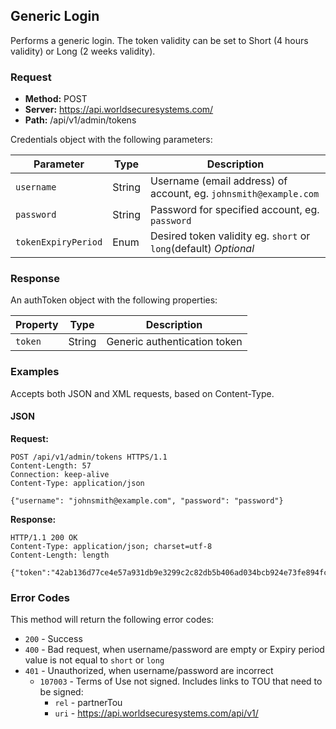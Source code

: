 ## Generic Login

Performs a generic login. The token validity can be set to Short (4 hours validity) or Long (2 weeks validity).

### Request

* **Method:** POST
* **Server:** https://api.worldsecuresystems.com/
* **Path:** /api/v1/admin/tokens

Credentials object with the following parameters:

Parameter | Type | Description
-------------- | ------------- | -------------
`username` | String |  Username (email address) of account, eg. `johnsmith@example.com`
`password` | String | Password for specified account, eg. `password`
`tokenExpiryPeriod` | Enum | Desired token validity eg. `short` or `long`(default) *Optional* 

### Response

An authToken object with the following properties:

Property | Type | Description
-------------- | ------------- | -------------
`token` | String |  Generic authentication token

### Examples

Accepts both JSON and XML requests, based on Content-Type.

#### JSON

**Request:**
~~~
POST /api/v1/admin/tokens HTTPS/1.1
Content-Length: 57
Connection: keep-alive
Content-Type: application/json
 
{"username": "johnsmith@example.com", "password": "password"}
~~~

**Response:**
~~~
HTTP/1.1 200 OK
Content-Type: application/json; charset=utf-8
Content-Length: length
 
{"token":"42ab136d77ce4e57a931db9e3299c2c82db5b406ad034bcb924e73fe894fcfb1"}
~~~

### Error Codes

This method will return the following error codes:

* `200` - Success
* `400` - Bad request, when username/password are empty or Expiry period value is not equal to `short` or `long`
* `401` - Unauthorized, when username/password are incorrect
  * `107003` - Terms of Use not signed. Includes links to TOU that need to be signed:
     * `rel` - partnerTou
     * `uri` - https://api.worldsecuresystems.com/api/v1/
